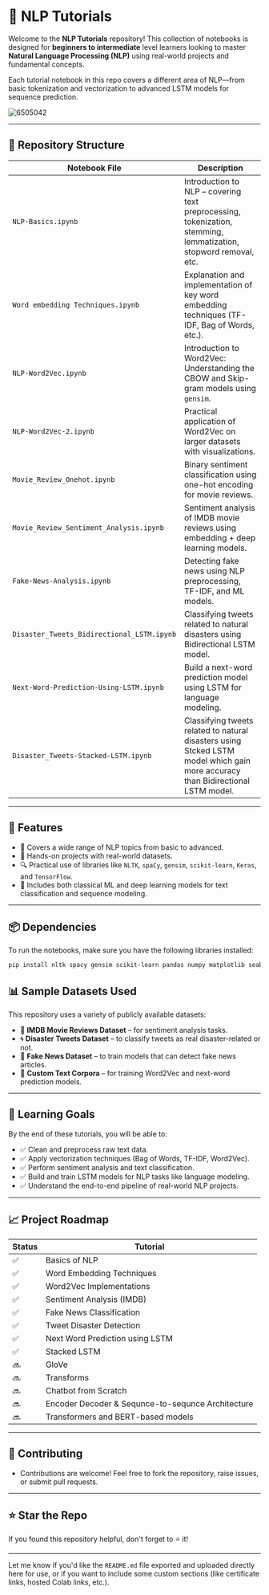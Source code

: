 # 🧠 NLP Tutorials

Welcome to the **NLP Tutorials** repository! This collection of notebooks is designed for **beginners to intermediate** level learners looking to master **Natural Language Processing (NLP)** using real-world projects and fundamental concepts.

Each tutorial notebook in this repo covers a different area of NLP—from basic tokenization and vectorization to advanced LSTM models for sequence prediction.

![6505042](https://github.com/user-attachments/assets/86facc5b-9513-494b-95db-6d5800d2c0b0)

---

## 📂 Repository Structure

| Notebook File | Description |
|---------------|-------------|
| `NLP-Basics.ipynb` | Introduction to NLP – covering text preprocessing, tokenization, stemming, lemmatization, stopword removal, etc. |
| `Word embedding Techniques.ipynb` | Explanation and implementation of key word embedding techniques (TF-IDF, Bag of Words, etc.). |
| `NLP-Word2Vec.ipynb` | Introduction to Word2Vec: Understanding the CBOW and Skip-gram models using `gensim`. |
| `NLP-Word2Vec-2.ipynb` | Practical application of Word2Vec on larger datasets with visualizations. |
| `Movie_Review_Onehot.ipynb` | Binary sentiment classification using one-hot encoding for movie reviews. |
| `Movie_Review_Sentiment_Analysis.ipynb` | Sentiment analysis of IMDB movie reviews using embedding + deep learning models. |
| `Fake-News-Analysis.ipynb` | Detecting fake news using NLP preprocessing, TF-IDF, and ML models. |
| `Disaster_Tweets_Bidirectional_LSTM.ipynb` | Classifying tweets related to natural disasters using Bidirectional LSTM model. |
| `Next-Word-Prediction-Using-LSTM.ipynb` | Build a next-word prediction model using LSTM for language modeling. |
| `Disaster_Tweets-Stacked-LSTM.ipynb` | Classifying tweets related to natural disasters using Stcked LSTM model which gain more accuracy than Bidirectional LSTM model. |

---

## 🚀 Features

- 📘 Covers a wide range of NLP topics from basic to advanced.
- 🧪 Hands-on projects with real-world datasets.
- 🔍 Practical use of libraries like `NLTK`, `spaCy`, `gensim`, `scikit-learn`, `Keras`, and `TensorFlow`.
- 💬 Includes both classical ML and deep learning models for text classification and sequence modeling.

---

## 📦 Dependencies

To run the notebooks, make sure you have the following libraries installed:

```bash
pip install nltk spacy gensim scikit-learn pandas numpy matplotlib seaborn tensorflow keras
```

## 📊 Sample Datasets Used

This repository uses a variety of publicly available datasets:

- 📘 **IMDB Movie Reviews Dataset** – for sentiment analysis tasks.  
- 🌀 **Disaster Tweets Dataset** – to classify tweets as real disaster-related or not.  
- 📰 **Fake News Dataset** – to train models that can detect fake news articles.  
- 🧾 **Custom Text Corpora** – for training Word2Vec and next-word prediction models.

---

## 🧠 Learning Goals

By the end of these tutorials, you will be able to:

- ✅ Clean and preprocess raw text data.
- ✅ Apply vectorization techniques (Bag of Words, TF-IDF, Word2Vec).
- ✅ Perform sentiment analysis and text classification.
- ✅ Build and train LSTM models for NLP tasks like language modeling.
- ✅ Understand the end-to-end pipeline of real-world NLP projects.

---

## 📈 Project Roadmap

| Status | Tutorial |
|--------|----------|
| ✅ | Basics of NLP |
| ✅ | Word Embedding Techniques |
| ✅ | Word2Vec Implementations |
| ✅ | Sentiment Analysis (IMDB) |
| ✅ | Fake News Classification |
| ✅ | Tweet Disaster Detection |
| ✅ | Next Word Prediction using LSTM |
| ✅ | Stacked LSTM  |
| 🔜 | GloVe |
| 🔜 | Transforms |
| 🔜 | Chatbot from Scratch |
| 🔜 | Encoder Decoder & Sequnce-to-sequnce Architecture |
| 🔜 | Transformers and BERT-based models |

---

## 🙌 Contributing
- Contributions are welcome! Feel free to fork the repository, raise issues, or submit pull requests.

--- 

## ⭐ Star the Repo
If you found this repository helpful, don't forget to ⭐ it!

---

Let me know if you'd like the `README.md` file exported and uploaded directly here for use, or if you want to include some custom sections (like certificate links, hosted Colab links, etc.).
